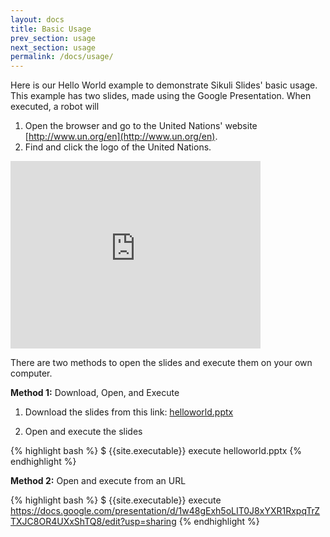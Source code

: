 ```yaml
---
layout: docs
title: Basic Usage
prev_section: usage
next_section: usage
permalink: /docs/usage/
---
```


Here is our Hello World example to demonstrate Sikuli Slides' basic usage.
This example has two slides, made using the Google Presentation. When executed, a robot will
1. Open the browser and go to the United Nations' website [http://www.un.org/en](http://www.un.org/en).
2. Find and click the logo of the United Nations.

<iframe src="https://docs.google.com/presentation/d/1w48gExh5oLIT0J8xYXR1RxpqTrZTXJC8OR4UXxShTQ8/embed?start=false&amp;loop=false&amp;delayms=3000" frameborder="0" width="400" height="300" allowfullscreen="true" mozallowfullscreen="true" webkitallowfullscreen="true">
</iframe>

There are two methods to open the slides and execute them on your own computer.

**Method 1:** Download, Open, and Execute

1. Download the slides from this link:
[helloworld.pptx](https://docs.google.com/feeds/download/presentations/Export?id=1w48gExh5oLIT0J8xYXR1RxpqTrZTXJC8OR4UXxShTQ8&&exportFormat=pptx)

2. Open and execute the slides

{% highlight bash %}
$ {{site.executable}} execute helloworld.pptx 
{% endhighlight %}


**Method 2:** Open and execute from an URL

{% highlight bash %}
$ {{site.executable}} execute https://docs.google.com/presentation/d/1w48gExh5oLIT0J8xYXR1RxpqTrZTXJC8OR4UXxShTQ8/edit?usp=sharing
{% endhighlight %}
